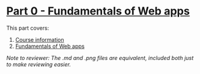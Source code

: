 # [Part 0 - Fundamentals of Web apps](https://fullstackopen.com/en/part0)

This part covers:
1. [Course information](https://fullstackopen.com/en/part0/general_info)
2. [Fundamentals of Web apps](https://fullstackopen.com/en/part0/fundamentals_of_web_apps)

*Note to reviewer: The .md and .png files are equivalent, included both just to make reviewing easier.*
